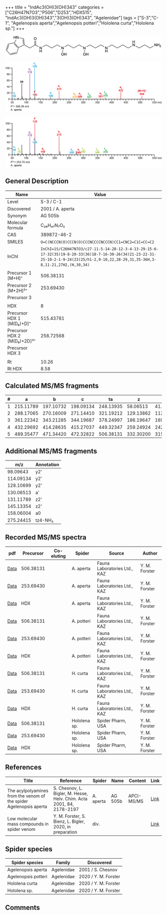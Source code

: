 +++
title = "IndAc3(OH)3(OH)343"
categories = ["C26H47N7O3","P506","D253","HDX515",
"IndAc3(OH)3(OH)343","3(OH)3(OH)343",
"Agelenidae"]
tags = ["S-3","C-1",
"Agelenopsis aperta","Agelenopsis potteri","Hololena curta","Hololena sp."]
+++

![](/img/IndAc3(OH)3(OH)343.png)

![](/img_MSMS/506_IndAc3(OH)3(OH)343_Aa.png?classes=border)

![](/img_MSMS/506_IndAc3(OH)3(OH)343_Aa_2.png?classes=border)

## General Description

| Name                        | Value            |
|-----------------------------|------------------|
| Level                       | S-3 / C-1               |
| Discovered                  | 2001 / A. aperta |
| Synonym                     | AG 505b          |
| Molecular formula           | C₂₆H₄₇N₇O₃       |
| CAS                         | 389872-46-2      |
| SMILES | `O=C(NCCCN(O)CCCN(O)CCCNCCCCNCCCN)CC1=CNC2=C1C=CC=C2`  |
| InChI  | `InChI=1S/C26H47N7O3/c27-11-5-14-28-12-3-4-13-29-15-6-17-32(35)19-8-20-33(36)18-7-16-30-26(34)21-23-22-31-25-10-2-1-9-24(23)25/h1-2,9-10,22,28-29,31,35-36H,3-8,11-21,27H2,(H,30,34)`  |
|                             |                  |
| Precursor 1 [M+H]⁺          | 506.38131        |
| Precursor 2 [M+2H]²⁺        | 253.69430        |
| Precursor 3                 |                  |
|                             |                  |
| HDX                         | 8                |
| Precursor HDX 1 [M(D₈)+D]⁺   | 515.43781        |
| Precursor HDX 2 [M(D₈)+2D]²⁺ | 258.72568        |
| Precursor HDX 3             |                  |
|                             |                  |
| Rt                          | 10.26            |
| Rt HDX                      | 8.58             |

## Calculated MS/MS fragments

| # | a         | b         | c         | ta        | z         | y         | tz        |
|---|-----------|-----------|-----------|-----------|-----------|-----------|-----------|
| 1 | 215.11789 | 197.10732 | 198.09134 | 248.13935 | 58.06513 | 41.03858 | 75.09167 |
| 2 | 288.17065 | 270.16009 | 271.14410 | 321.19212 | 129.13862 | 112.11208 | 146.16517 |
| 3 | 361.22342 | 343.21285 | 344.19687 | 378.24997 | 186.19647 | 169.16993 | 219.21794 |
| 4 | 432.29692 | 414.28635 | 415.27037 | 449.32347 | 259.24924 | 242.22269 | 292.27070 |
| 5 | 489.35477 | 471.34420 | 472.32822 | 506.38131 | 332.30200 | 315.27545 | 349.32855 |

## Additional MS/MS fragments

| m/z       | Annotation |
|-----------|------------|
| 98.09643  | y2'        |
| 114.09134 | y2'        |
| 128.10699 | y2'        |
| 130.06513 | a'         |
| 131.11789 | z2'        |
| 145.13354 | z2'        |
| 158.06004 | a0         |
| 275.24415 | tz4-NH₃    |

## Recorded MS/MS spectra

| pdf                                                     | Precursor | Co-eluting | Spider    | Source                       | Author        |
|---------------------------------------------------------|-----------|------------|-----------|------------------------------|---------------|
| [Data](/pdf/A-aperta/506_IndAc3(OH)3(OH)343_Aa.pdf)     | 506.38131 |            | A. aperta | Fauna Laboratories Ltd., KAZ | Y. M. Forster |
| [Data](/pdf/A-aperta/506_IndAc3(OH)3(OH)343_Aa_2.pdf)   | 253.69430 |            | A. aperta | Fauna Laboratories Ltd., KAZ | Y. M. Forster |
| [Data](/pdf/A-aperta/506_IndAc3(OH)3(OH)343_Aa_HDX.pdf) | HDX       |            | A. aperta | Fauna Laboratories Ltd., KAZ | Y. M. Forster |
| [Data](/pdf/A-potteri/506_IndAc3(OH)3(OH)343_Ap.pdf) | 506.38131 |           | A. potteri | Fauna Laboratories Ltd., KAZ | Y. M. Forster |
| [Data](/pdf/A-potteri/506_IndAc3(OH)3(OH)343_Ap_2.pdf) | 253.69430 |           | A. potteri | Fauna Laboratories Ltd., KAZ | Y. M. Forster |
| [Data](/pdf/A-potteri/506_IndAc3(OH)3(OH)343_Ap_HDX.pdf) | HDX |           | A. potteri | Fauna Laboratories Ltd., KAZ | Y. M. Forster |
| [Data](/pdf/H-curta/506_IndAc3(OH)3(OH)343_Hc.pdf) | 506.38131 |           | H. curta | Fauna Laboratories Ltd., KAZ | Y. M. Forster |
| [Data](/pdf/H-curta/506_IndAc3(OH)3(OH)343_Hc_2.pdf) | 253.69430 |           | H. curta | Fauna Laboratories Ltd., KAZ | Y. M. Forster |
| [Data](/pdf/H-curta/506_IndAc3(OH)3(OH)343_Hc_HDX.pdf) | HDX |           | H. curta | Fauna Laboratories Ltd., KAZ | Y. M. Forster |
| [Data](/pdf/Hololena-sp/H-curta/506_IndAc3(OH)3(OH)343_Ho-sp.pdf) | 506.38131 |           | Hololena sp. | Spider Pharm, USA | Y. M. Forster |
| [Data](/pdf/Hololena-sp/H-curta/506_IndAc3(OH)3(OH)343_Ho-sp_2.pdf) | 253.69430 |           | Hololena sp. | Spider Pharm, USA | Y. M. Forster |
| [Data](/pdf/Hololena-sp/H-curta/506_IndAc3(OH)3(OH)343_Ho-sp_HDX.pdf) | HDX |           | Hololena sp. | Spider Pharm, USA | Y. M. Forster |


## References

| Title                                                              | Reference                                                             | Spider    | Name    | Content    | Link                                                                                                                          |
|--------------------------------------------------------------------|-----------------------------------------------------------------------|-----------|---------|------------|-------------------------------------------------------------------------------------------------------------------------------|
| The acylpolyamines from the venom of the spider Agelenopsis aperta | S. Chesnov, L. Bigler, M. Hesse, Helv. Chim. Acta 2001, 84, 2178-2197 | A. aperta | AG 505b | APCI-MS/MS | [Link](https://onlinelibrary.wiley.com/doi/abs/10.1002/1522-2675%2820010815%2984%3A8%3C2178%3A%3AAID-HLCA2178%3E3.0.CO%3B2-N) |
| Low molecular mass compounds in spider venom      | Y. M. Forster, S. Bienz, L. Bigler, 2020, in preparation          | div.       |   |   | [Link](unknown) |

## Spider species

| Spider species     | Family     | Discovered        |
|--------------------|------------|-------------------|
| Agelenopsis aperta | Agelenidae | 2001 / S. Chesnov |
| Agelenopsis potteri | Agelenidae | 2020 / Y. M. Forster |
| Hololena curta | Agelenidae | 2020 / Y. M. Forster |
| Hololena sp. | Agelenidae | 2020 / Y. M. Forster |


## Comments